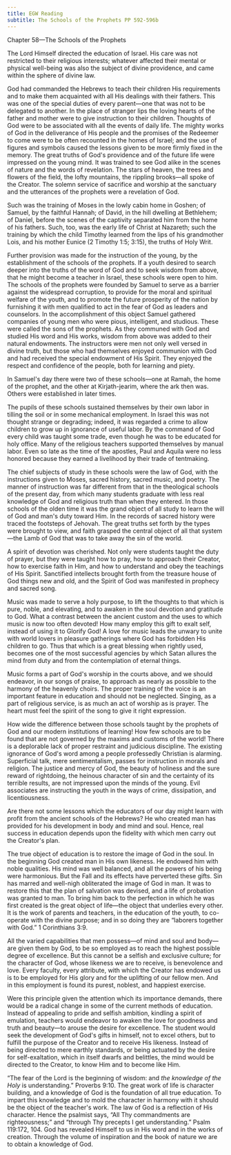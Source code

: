 ```yaml
---
title: EGW Reading
subtitle: The Schools of the Prophets PP 592-596b
---
```


Chapter 58—The Schools of the Prophets

The Lord Himself directed the education of Israel. His care was not restricted to their religious interests; whatever affected their mental or physical well-being was also the subject of divine providence, and came within the sphere of divine law.

God had commanded the Hebrews to teach their children His requirements and to make them acquainted with all His dealings with their fathers. This was one of the special duties of every parent—one that was not to be delegated to another. In the place of stranger lips the loving hearts of the father and mother were to give instruction to their children. Thoughts of God were to be associated with all the events of daily life. The mighty works of God in the deliverance of His people and the promises of the Redeemer to come were to be often recounted in the homes of Israel; and the use of figures and symbols caused the lessons given to be more firmly fixed in the memory. The great truths of God's providence and of the future life were impressed on the young mind. It was trained to see God alike in the scenes of nature and the words of revelation. The stars of heaven, the trees and flowers of the field, the lofty mountains, the rippling brooks—all spoke of the Creator. The solemn service of sacrifice and worship at the sanctuary and the utterances of the prophets were a revelation of God.

Such was the training of Moses in the lowly cabin home in Goshen; of Samuel, by the faithful Hannah; of David, in the hill dwelling at Bethlehem; of Daniel, before the scenes of the captivity separated him from the home of his fathers. Such, too, was the early life of Christ at Nazareth; such the training by which the child Timothy learned from the lips of his grandmother Lois, and his mother Eunice (2 Timothy 1:5; 3:15), the truths of Holy Writ.

Further provision was made for the instruction of the young, by the establishment of the schools of the prophets. If a youth desired to search deeper into the truths of the word of God and to seek wisdom from above, that he might become a teacher in Israel, these schools were open to him. The schools of the prophets were founded by Samuel to serve as a barrier against the widespread corruption, to provide for the moral and spiritual welfare of the youth, and to promote the future prosperity of the nation by furnishing it with men qualified to act in the fear of God as leaders and counselors. In the accomplishment of this object Samuel gathered companies of young men who were pious, intelligent, and studious. These were called the sons of the prophets. As they communed with God and studied His word and His works, wisdom from above was added to their natural endowments. The instructors were men not only well versed in divine truth, but those who had themselves enjoyed communion with God and had received the special endowment of His Spirit. They enjoyed the respect and confidence of the people, both for learning and piety.

In Samuel's day there were two of these schools—one at Ramah, the home of the prophet, and the other at Kirjath-jearim, where the ark then was. Others were established in later times.

The pupils of these schools sustained themselves by their own labor in tilling the soil or in some mechanical employment. In Israel this was not thought strange or degrading; indeed, it was regarded a crime to allow children to grow up in ignorance of useful labor. By the command of God every child was taught some trade, even though he was to be educated for holy office. Many of the religious teachers supported themselves by manual labor. Even so late as the time of the apostles, Paul and Aquila were no less honored because they earned a livelihood by their trade of tentmaking.

The chief subjects of study in these schools were the law of God, with the instructions given to Moses, sacred history, sacred music, and poetry. The manner of instruction was far different from that in the theological schools of the present day, from which many students graduate with less real knowledge of God and religious truth than when they entered. In those schools of the olden time it was the grand object of all study to learn the will of God and man's duty toward Him. In the records of sacred history were traced the footsteps of Jehovah. The great truths set forth by the types were brought to view, and faith grasped the central object of all that system—the Lamb of God that was to take away the sin of the world.

A spirit of devotion was cherished. Not only were students taught the duty of prayer, but they were taught how to pray, how to approach their Creator, how to exercise faith in Him, and how to understand and obey the teachings of His Spirit. Sanctified intellects brought forth from the treasure house of God things new and old, and the Spirit of God was manifested in prophecy and sacred song.

Music was made to serve a holy purpose, to lift the thoughts to that which is pure, noble, and elevating, and to awaken in the soul devotion and gratitude to God. What a contrast between the ancient custom and the uses to which music is now too often devoted! How many employ this gift to exalt self, instead of using it to Glorify God! A love for music leads the unwary to unite with world lovers in pleasure gatherings where God has forbidden His children to go. Thus that which is a great blessing when rightly used, becomes one of the most successful agencies by which Satan allures the mind from duty and from the contemplation of eternal things.

Music forms a part of God's worship in the courts above, and we should endeavor, in our songs of praise, to approach as nearly as possible to the harmony of the heavenly choirs. The proper training of the voice is an important feature in education and should not be neglected. Singing, as a part of religious service, is as much an act of worship as is prayer. The heart must feel the spirit of the song to give it right expression.

How wide the difference between those schools taught by the prophets of God and our modern institutions of learning! How few schools are to be found that are not governed by the maxims and customs of the world! There is a deplorable lack of proper restraint and judicious discipline. The existing ignorance of God's word among a people professedly Christian is alarming. Superficial talk, mere sentimentalism, passes for instruction in morals and religion. The justice and mercy of God, the beauty of holiness and the sure reward of rightdoing, the heinous character of sin and the certainty of its terrible results, are not impressed upon the minds of the young. Evil associates are instructing the youth in the ways of crime, dissipation, and licentiousness.

Are there not some lessons which the educators of our day might learn with profit from the ancient schools of the Hebrews? He who created man has provided for his development in body and mind and soul. Hence, real success in education depends upon the fidelity with which men carry out the Creator's plan.

The true object of education is to restore the image of God in the soul. In the beginning God created man in His own likeness. He endowed him with noble qualities. His mind was well balanced, and all the powers of his being were harmonious. But the Fall and its effects have perverted these gifts. Sin has marred and well-nigh obliterated the image of God in man. It was to restore this that the plan of salvation was devised, and a life of probation was granted to man. To bring him back to the perfection in which he was first created is the great object of life—the object that underlies every other. It is the work of parents and teachers, in the education of the youth, to co-operate with the divine purpose; and in so doing they are “laborers together with God.” 1 Corinthians 3:9.

All the varied capabilities that men possess—of mind and soul and body—are given them by God, to be so employed as to reach the highest possible degree of excellence. But this cannot be a selfish and exclusive culture; for the character of God, whose likeness we are to receive, is benevolence and love. Every faculty, every attribute, with which the Creator has endowed us is to be employed for His glory and for the uplifting of our fellow men. And in this employment is found its purest, noblest, and happiest exercise.

Were this principle given the attention which its importance demands, there would be a radical change in some of the current methods of education. Instead of appealing to pride and selfish ambition, kindling a spirit of emulation, teachers would endeavor to awaken the love for goodness and truth and beauty—to arouse the desire for excellence. The student would seek the development of God's gifts in himself, not to excel others, but to fulfill the purpose of the Creator and to receive His likeness. Instead of being directed to mere earthly standards, or being actuated by the desire for self-exaltation, which in itself dwarfs and belittles, the mind would be directed to the Creator, to know Him and to become like Him.

“The fear of the Lord is the beginning of wisdom: and _the knowledge of the Holy_ is understanding.” Proverbs 9:10. The great work of life is character building, and a knowledge of God is the foundation of all true education. To impart this knowledge and to mold the character in harmony with it should be the object of the teacher's work. The law of God is a reflection of His character. Hence the psalmist says, “All Thy commandments are righteousness;” and “through Thy precepts I get understanding.” Psalm 119:172, 104. God has revealed Himself to us in His word and in the works of creation. Through the volume of inspiration and the book of nature we are to obtain a knowledge of God.